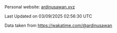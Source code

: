 Personal website: [ardinusawan.xyz](https://ardinusawan.xyz)

<!--START_SECTION:waka-->

 Last Updated on 03/09/2025 02:56:30 UTC
<!--END_SECTION:waka-->
Data taken from https://wakatime.com/@ardinusawan
